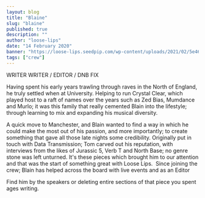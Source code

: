 ```yaml
---
layout: blog
title: "Blaine"
slug: "blaine"
published: true
description: ""
author: "loose-lips"
date: "14 February 2020"
banner: "https://loose-lips.seedpip.com/wp-content/uploads/2021/02/5e46905e6aa5b.jpg"
tags: ["crew"]
---
```


WRITER
WRITER / EDITOR / DNB FIX

Having spent his early years trawling through raves in the North of England, he truly settled when at University. Helping to run Crystal Clear, which played host to a raft of names over the years such as Zed Bias, Mumdance and Murlo; it was this family that really cemented Blain into the lifestyle; through learning to mix and expanding his musical diversity.

A quick move to Manchester, and Blain wanted to find a way in which he could make the most out of his passion, and more importantly; to create something that gave all those late nights some credibility. Originally put in touch with Data Transmission; Tom carved out his reputation, with interviews from the likes of Jurassic 5, Verb T and North Base; no genre stone was left unturned. It's these pieces which brought him to our attention and that was the start of something great with Loose Lips.  Since joining the crew; Blain has helped across the board with live events and as an Editor

Find him by the speakers or deleting entire sections of that piece you spent ages writing.
